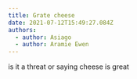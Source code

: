 ```yaml
---
title: Grate cheese
date: 2021-07-12T15:49:27.084Z
authors:
  - author: Asiago
  - author: Aramie Ewen
---
```

is it a threat or saying cheese is great